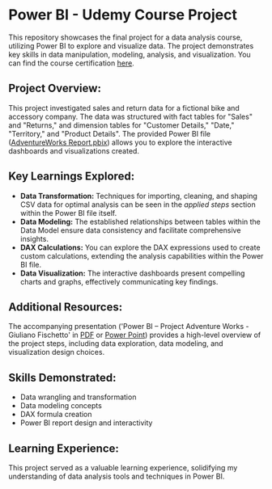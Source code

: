 # Power BI - Udemy Course Project
This repository showcases the final project for a data analysis course, utilizing Power BI to explore and visualize data. The project demonstrates key skills in data manipulation, modeling, analysis, and visualization. You can find the course certification [here](https://github.com/fischett/Power_BI-Udemy_Course_Project/blob/main/UC-1d175f3a-5d21-4b40-b5e5-bf8c5ccf8822.pdf).

## Project Overview:

This project investigated sales and return data for a fictional bike and accessory company. The data was structured with fact tables for "Sales" and "Returns," and dimension tables for "Customer Details," "Date," "Territory," and "Product Details". The provided Power BI file ([AdventureWorks Report.pbix](https://github.com/fischett/Power_BI-Udemy_Course_Project/blob/main/AdventureWorks%20Report.pbix)) allows you to explore the interactive dashboards and visualizations created.

## Key Learnings Explored:

- **Data Transformation:** Techniques for importing, cleaning, and shaping CSV data for optimal analysis can be seen in the *applied steps* section within the Power BI file itself.
- **Data Modeling:** The established relationships between tables within the Data Model ensure data consistency and facilitate comprehensive insights.
- **DAX Calculations:** You can explore the DAX expressions used to create custom calculations, extending the analysis capabilities within the Power BI file.
- **Data Visualization:** The interactive dashboards present compelling charts and graphs, effectively communicating key findings.

## Additional Resources:

The accompanying presentation ('Power BI – Project Adventure Works - Giuliano Fischetto' in [PDF](https://github.com/fischett/Power_BI-Udemy_Course_Project/blob/main/Power%20BI%20%E2%80%93%20Project%20Adventure%20Works%20-%20Giuliano%20Fischetto.pdf) or [Power Point](https://github.com/fischett/Power_BI-Udemy_Course_Project/blob/main/Power%20BI%20%E2%80%93%20Project%20Adventure%20Works%20-%20Giuliano%20Fischetto.pptx)) provides a high-level overview of the project steps, including data exploration, data modeling, and visualization design choices.

## Skills Demonstrated:

- Data wrangling and transformation
- Data modeling concepts
- DAX formula creation
- Power BI report design and interactivity

## Learning Experience:

This project served as a valuable learning experience, solidifying my understanding of data analysis tools and techniques in Power BI.
